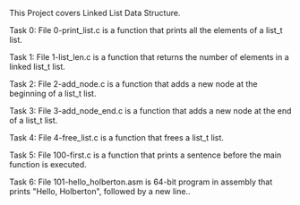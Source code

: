 This Project covers Linked List Data Structure.

Task 0: File 0-print_list.c is a function that prints all the elements of a list_t list.

Task 1: File 1-list_len.c is a function that returns the number of elements in a linked list_t list.

Task 2: File 2-add_node.c is a function that adds a new node at the beginning of a list_t list.

Task 3: File 3-add_node_end.c is a function that adds a new node at the end of a list_t list.

Task 4: File 4-free_list.c is a function that frees a list_t list.

Task 5: File 100-first.c is a function that prints a sentence before the main function is executed.

Task 6: File 101-hello_holberton.asm is 64-bit program in assembly that prints "Hello, Holberton", followed by a new line..
